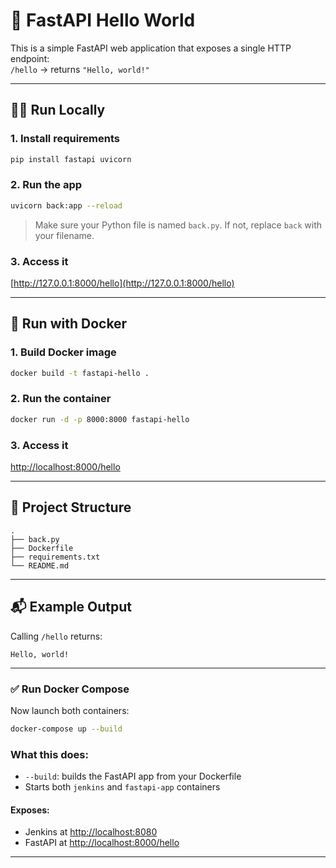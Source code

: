 # 🚀 FastAPI Hello World

This is a simple FastAPI web application that exposes a single HTTP endpoint:  
`/hello` → returns `"Hello, world!"`

---

## 🧑‍💻 Run Locally

### 1. Install requirements

```bash
pip install fastapi uvicorn
```

### 2. Run the app

```bash
uvicorn back:app --reload
```

> Make sure your Python file is named `back.py`. If not, replace `back` with your filename.

### 3. Access it

[http://127.0.0.1:8000/hello](http://127.0.0.1:8000/hello)

---

## 🐳 Run with Docker

### 1. Build Docker image

```bash
docker build -t fastapi-hello .
```

### 2. Run the container

```bash
docker run -d -p 8000:8000 fastapi-hello
```

### 3. Access it

[http://localhost:8000/hello](http://localhost:8000/hello)

---

## 📂 Project Structure

```
.
├── back.py
├── Dockerfile
├── requirements.txt
└── README.md
```

---

## 📬 Example Output

Calling `/hello` returns:

```
Hello, world!
```

---

### ✅ Run Docker Compose

Now launch both containers:

```bash
docker-compose up --build
```


### What this does:

- `--build`: builds the FastAPI app from your Dockerfile
- Starts both `jenkins` and `fastapi-app` containers

#### Exposes:

- Jenkins at [http://localhost:8080](http://localhost:8080)
- FastAPI at [http://localhost:8000/hello](http://localhost:8000/hello)

---